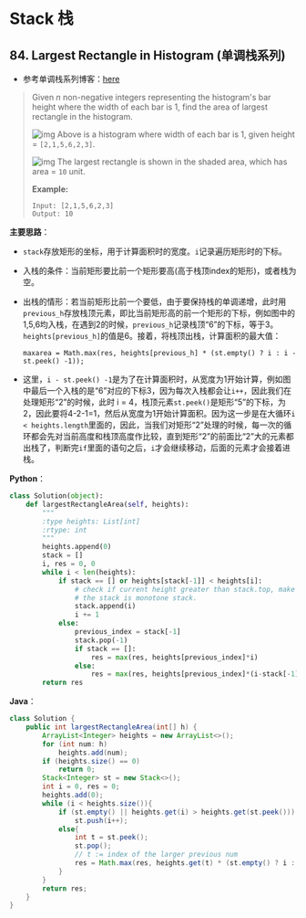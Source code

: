 # Stack 栈

## 84. Largest Rectangle in Histogram (单调栈系列)

- 参考单调栈系列博客：[here](https://blog.csdn.net/qy724728631/article/details/82350682?depth_1-utm_source=distribute.pc_relevant.none-task&utm_source=distribute.pc_relevant.none-task)

>Given *n* non-negative integers representing the histogram's bar height where the width of each bar is 1, find the area of largest rectangle in the histogram.
>
> 
>
>![img](https://assets.leetcode.com/uploads/2018/10/12/histogram.png)
>Above is a histogram where width of each bar is 1, given height = `[2,1,5,6,2,3]`.
>
> 
>
>![img](https://assets.leetcode.com/uploads/2018/10/12/histogram_area.png)
>The largest rectangle is shown in the shaded area, which has area = `10` unit.
>
> 
>
>**Example:**
>
>```
>Input: [2,1,5,6,2,3]
>Output: 10
>```

**主要思路**：

- ```stack```存放矩形的坐标，用于计算面积时的宽度。```i```记录遍历矩形时的下标。

- 入栈的条件：当前矩形要比前一个矩形要高(高于栈顶index的矩形)，或者栈为空。

- 出栈的情形：若当前矩形比前一个要低，由于要保持栈的单调递增，此时用```previous_h```存放栈顶元素，即比当前矩形高的前一个矩形的下标，例如图中的1,5,6均入栈，在遇到2的时候，```previous_h```记录栈顶“6”的下标，等于3。```heights[previous_h]```的值是6。接着，将栈顶出栈，计算面积的最大值：

  ```maxarea = Math.max(res, heights[previous_h] * (st.empty() ? i : i - st.peek() -1));```

- 这里，```i - st.peek() -1```是为了在计算面积时，从宽度为1开始计算，例如图中最后一个入栈的是“6”对应的下标3，因为每次入栈都会让```i++```，因此我们在处理矩形“2”的时候，此时 i = 4，栈顶元素```st.peek()```是矩形“5”的下标，为2，因此要将4-2-1=1，然后从宽度为1开始计算面积。因为这一步是在大循环```i < heights.length```里面的，因此，当我们对矩形“2”处理的时候，每一次的循环都会先对当前高度和栈顶高度作比较，直到矩形“2”的前面比“2”大的元素都出栈了，判断完```if```里面的语句之后，```i```才会继续移动，后面的元素才会接着进栈。

**Python**：

```python
class Solution(object):
    def largestRectangleArea(self, heights):
        """
        :type heights: List[int]
        :rtype: int
        """
        heights.append(0)
        stack = []
        i, res = 0, 0
        while i < len(heights):
            if stack == [] or heights[stack[-1]] < heights[i]:
                # check if current height greater than stack.top, make sure
                # the stack is monotone stack.
                stack.append(i)
                i += 1
            else:
                previous_index = stack[-1]
                stack.pop(-1)
                if stack == []:
                    res = max(res, heights[previous_index]*i)
                else:
                    res = max(res, heights[previous_index]*(i-stack[-1]-1))
        return res
```

**Java**：

```java
class Solution {
    public int largestRectangleArea(int[] h) {
        ArrayList<Integer> heights = new ArrayList<>();
        for (int num: h)
            heights.add(num);
        if (heights.size() == 0)
            return 0;
        Stack<Integer> st = new Stack<>();
        int i = 0, res = 0;
        heights.add(0);
        while (i < heights.size()){
            if (st.empty() || heights.get(i) > heights.get(st.peek()))
                st.push(i++);
            else{
                int t = st.peek();
                st.pop();
                // t := index of the larger previous num               
                res = Math.max(res, heights.get(t) * (st.empty() ? i : i - st.peek() -1));
            }
        }
        return res;
    }
}
```






